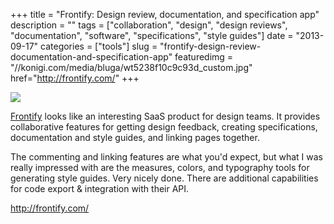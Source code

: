 +++
title = "Frontify: Design review, documentation, and specification app"
description = ""
tags = ["collaboration", "design", "design reviews", "documentation", "software", "specifications", "style guides"]
date = "2013-09-17"
categories = ["tools"]
slug = "frontify-design-review-documentation-and-specification-app"
featuredimg = "//konigi.com/media/bluga/wt5238f10c9c93d_custom.jpg"
href="http://frontify.com/"
+++


<div class="tool-screenshot mb1"><a href="http://frontify.com/"><img id="bluga-thumbnail-2850" class="bluga-thumbnail custom" src="//konigi.com/media/bluga/
wt5238f10c9c93d_custom.jpg"/></a></div><p><a href="http://frontify.com/">Frontify</a> looks like an interesting SaaS product for design teams. It provides collaborative features for getting design feedback, creating specifications, documentation and style guides, and linking pages together.</p>

<p>The commenting and linking features are what you'd expect, but what I was really impressed with are the measures, colors, and typography tools for generating style guides. Very nicely done. There are additional capabilities for code export &amp; integration with their API.</p>


<p><a href="http://frontify.com/">http://frontify.com/</a></p>
